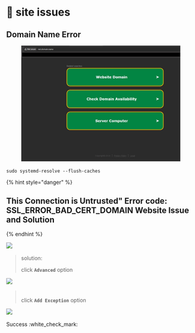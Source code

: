# 🏢 site issues



## Domain Name Error



<figure><img src="../.gitbook/assets/Net Domain Error.JPG" alt=""><figcaption></figcaption></figure>



```
sudo systemd-resolve --flush-caches
```

{% hint style="danger" %}
## This Connection is Untrusted" Error code: SSL\_ERROR\_BAD\_CERT\_DOMAIN Website Issue and Solution
{% endhint %}

![](../.gitbook/assets/bb87bd14-b11a-4f38-bcc1-d053a9d6609f.jpg)

> solution:&#x20;
>
> click **`Advanced`** option

![](../.gitbook/assets/0dee2d45-d936-417b-abc2-401c842eb369.jpg)

> \
> click **`Add Exception`** option

![](../.gitbook/assets/exception.jpg)

Success :white\_check\_mark:&#x20;
